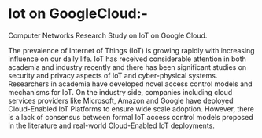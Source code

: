 # Iot on GoogleCloud:-
Computer Networks Research Study on IoT on Google Cloud.

The prevalence of Internet of Things (IoT) is growing rapidly with increasing influence on our daily life. IoT has received considerable attention in both academia and industry recently and there has been significant studies on security and privacy aspects of IoT and cyber-physical systems. Researchers in academia have developed novel access control models and mechanisms for IoT. On the industry side, companies including cloud services providers like Microsoft, Amazon and Google have deployed Cloud-Enabled IoT Platforms to ensure wide scale adoption. However, there is a lack of consensus between formal IoT access control models proposed in the literature and real-world Cloud-Enabled IoT deployments.
